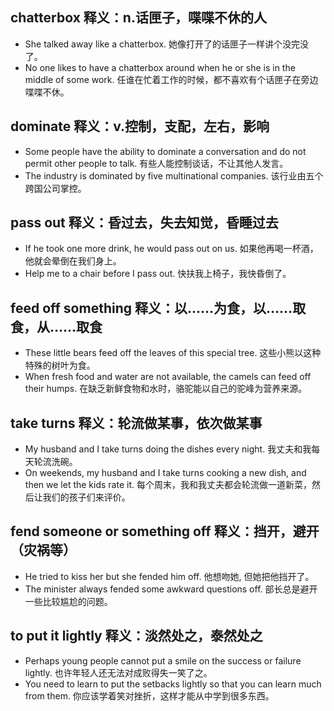 ## chatterbox 释义：n.话匣子，喋喋不休的人
* She talked away like a chatterbox. 她像打开了的话匣子一样讲个没完没了。
* No one likes to have a chatterbox around when he or she is in the middle of some work. 任谁在忙着工作的时候，都不喜欢有个话匣子在旁边喋喋不休。

## dominate 释义：v.控制，支配，左右，影响
* Some people have the ability to dominate a conversation and do not permit other people to talk. 有些人能控制谈话，不让其他人发言。
* The industry is dominated by five multinational companies. 该行业由五个跨国公司掌控。

## pass out 释义：昏过去，失去知觉，昏睡过去
* If he took one more drink, he would pass out on us. 如果他再喝一杯酒，他就会晕倒在我们身上。
* Help me to a chair before I pass out. 快扶我上椅子，我快昏倒了。

## feed off something 释义：以……为食，以……取食，从……取食
* These little bears feed off the leaves of this special tree. 这些小熊以这种特殊的树叶为食。
* When fresh food and water are not available, the camels can feed off their humps. 在缺乏新鲜食物和水时，骆驼能以自己的驼峰为营养来源。

## take turns 释义：轮流做某事，依次做某事
* My husband and I take turns doing the dishes every night. 我丈夫和我每天轮流洗碗。
* On weekends, my husband and I take turns cooking a new dish, and then we let the kids rate it. 每个周末，我和我丈夫都会轮流做一道新菜，然后让我们的孩子们来评价。

## fend someone or something off 释义：挡开，避开（灾祸等）
* He tried to kiss her but she fended him off. 他想吻她, 但她把他挡开了。
* The minister always fended some awkward questions off. 部长总是避开一些比较尴尬的问题。

## to put it lightly 释义：淡然处之，泰然处之
* Perhaps young people cannot put a smile on the success or failure lightly. 也许年轻人还无法对成败得失一笑了之。
* You need to learn to put the setbacks lightly so that you can learn much from them. 你应该学着笑对挫折，这样才能从中学到很多东西。
